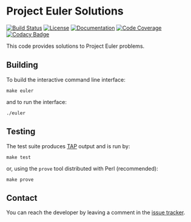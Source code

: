 # Project Euler Solutions

[![Build Status](https://travis-ci.com/jeremylt/ProjectEuler.svg?branch=master)](https://travis-ci.com/jeremylt/ProjectEuler)
[![License](https://img.shields.io/badge/License-BSD%203--Clause-green.svg)](https://opensource.org/licenses/BSD-3-Clause)
[![Documentation](https://codedocs.xyz/jeremylt/ProjectEuler.svg)](https://codedocs.xyz/jeremylt/ProjectEuler/)
[![Code Coverage](https://codecov.io/gh/jeremylt/ProjectEuler/branch/master/graphs/badge.svg)](https://codecov.io/gh/jeremylt/ProjectEuler/)
[![Codacy Badge](https://api.codacy.com/project/badge/Grade/31e9ba42db8c46cdb00ff55c1491d344)](https://www.codacy.com/manual/jeremylt/ProjectEuler?utm_source=github.com&amp;utm_medium=referral&amp;utm_content=jeremylt/ProjectEuler&amp;utm_campaign=Badge_Grade)

This code provides solutions to Project Euler problems.

## Building

To build the interactive command line interface:

    make euler

and to run the interface:

    ./euler

## Testing

The test suite produces [TAP](https://testanything.org) output and is run by:

    make test

or, using the `prove` tool distributed with Perl (recommended):

    make prove

## Contact

You can reach the developer by leaving a comment in the
[issue tracker](https://github.com/jeremylt/ProjectEuler/issues).
